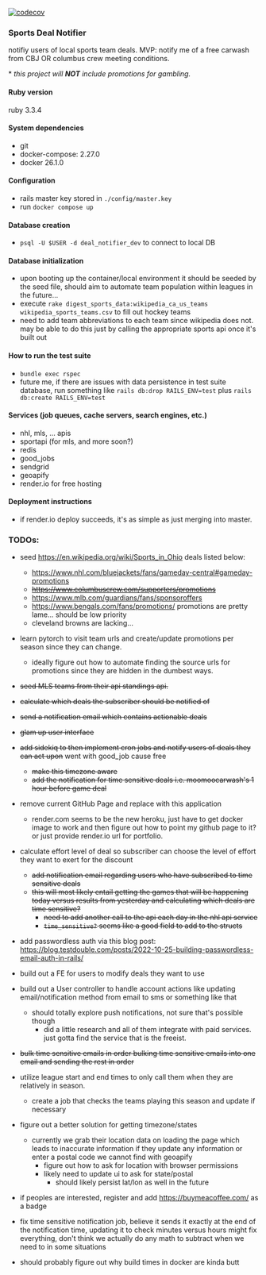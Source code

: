 [![codecov](https://codecov.io/gh/kalmai/rails-deal-notifier/graph/badge.svg?token=G2RM4TUOTG)](https://codecov.io/gh/kalmai/rails-deal-notifier)
### Sports Deal Notifier
notifiy users of local sports team deals.
MVP: notify me of a free carwash from CBJ OR columbus crew meeting conditions.

\* _this project will **NOT** include promotions for gambling._

#### Ruby version
ruby 3.3.4

#### System dependencies
- git
- docker-compose: 2.27.0
- docker 26.1.0

#### Configuration
- rails master key stored in `./config/master.key`
- run `docker compose up`

#### Database creation
- `psql -U $USER -d deal_notifier_dev` to connect to local DB

#### Database initialization
- upon booting up the container/local environment it should be seeded by the seed file, should aim to automate team population within leagues in the future...
- execute `rake digest_sports_data:wikipedia_ca_us_teams wikipedia_sports_teams.csv` to fill out hockey teams
- need to add team abbreviations to each team since wikipedia does not. may be able to do this just by calling the appropriate sports api once it's built out

#### How to run the test suite
- `bundle exec rspec`
- future me, if there are issues with data persistence in test suite database, run something like `rails db:drop RAILS_ENV=test` plus `rails db:create RAILS_ENV=test`

#### Services (job queues, cache servers, search engines, etc.)
- nhl, mls, ... apis
- sportapi (for mls, and more soon?)
- redis
- good_jobs
- sendgrid
- geoapify
- render.io for free hosting

#### Deployment instructions
- if render.io deploy succeeds, it's as simple as just merging into master.

### TODOs:
* seed https://en.wikipedia.org/wiki/Sports_in_Ohio deals listed below:
  * https://www.nhl.com/bluejackets/fans/gameday-central#gameday-promotions
  * ~~https://www.columbuscrew.com/supporters/promotions~~
  * https://www.mlb.com/guardians/fans/sponsoroffers
  * https://www.bengals.com/fans/promotions/ promotions are pretty lame... should be low priority
  * cleveland browns are lacking...
* learn pytorch to visit team urls and create/update promotions per season since they can change.
  * ideally figure out how to automate finding the source urls for promotions since they are hidden in the dumbest ways.

* ~~seed MLS teams from their api standings api.~~
* ~~calculate which deals the subscriber should be notified of~~
* ~~send a notification email which contains actionable deals~~
* ~~glam up user interface~~
* ~~add sidekiq to then implement cron jobs and notify users of deals they can act upon~~ went with good_job cause free
  * ~~make this timezone aware~~
  * ~~add the notification for time sensitive deals i.e. moomoocarwash's 1 hour before game deal~~
* remove current GitHub Page and replace with this application
  * render.com seems to be the new heroku, just have to get docker image to work and then figure out how to point my github page to it? or just provide render.io url for portfolio.
* calculate effort level of deal so subscriber can choose the level of effort they want to exert for the discount
  * ~~add notification email regarding users who have subscribed to time sensitive deals~~
  * ~~this will most likely entail getting the games that will be happening today versus results from yesterday and calculating which deals are time sensitive?~~
    * ~~need to add another call to the api each day in the nhl api service~~
    * ~~`time_sensitive?` seems like a good field to add to the structs~~
* add passwordless auth via this blog post: https://blog.testdouble.com/posts/2022-10-25-building-passwordless-email-auth-in-rails/
* build out a FE for users to modify deals they want to use
* build out a User controller to handle account actions like updating email/notification method from email to sms or something like that
  * should totally explore push notifications, not sure that's possible though
    * did a little research and all of them integrate with paid services. just gotta find the service that is the freeist.
* ~~bulk time sensitive emails in order bulking time sensitive emails into one email and sending the rest in order~~
* utilize league start and end times to only call them when they are relatively in season.
  * create a job that checks the teams playing this season and update if necessary
* figure out a better solution for getting timezone/states
  * currently we grab their location data on loading the page which leads to inaccurate information if they update any information or enter a postal code we cannot find with geoapify
    * figure out how to ask for location with browser permissions
    * likely need to update ui to ask for state/postal
      * should likely persist lat/lon as well in the future
* if peoples are interested, register and add https://buymeacoffee.com/ as a badge
* fix time sensitive notification job, believe it sends it exactly at the end of the notification time, updating it to check minutes versus hours might fix everything, don't think we actually do any math to subtract when we need to in some situations
* should probably figure out why build times in docker are kinda butt
